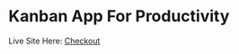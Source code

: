 # Kanban App For Productivity

Live Site Here: [Checkout](https://64e88e73729cad08a3e34191--benevolent-pastelito-baceae.netlify.app/)
